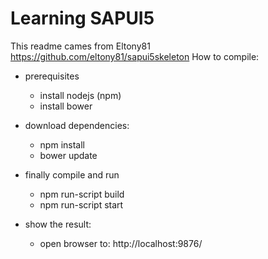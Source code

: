 # Learning SAPUI5 #

This readme cames from Eltony81
https://github.com/eltony81/sapui5skeleton
How to compile:

- prerequisites
    - install nodejs (npm)
    - install bower

- download dependencies:
    - npm install
    - bower update

- finally compile and run
    - npm run-script build
    - npm run-script start

- show the result:
    - open browser to: http://localhost:9876/
